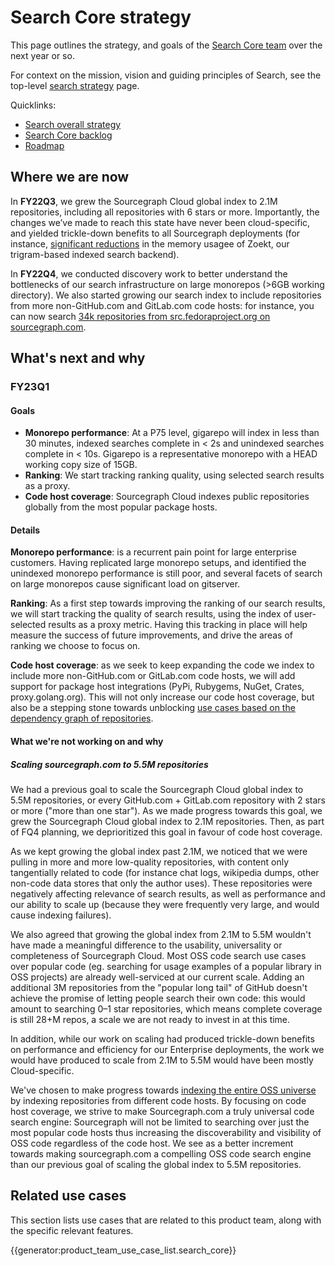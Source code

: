 # Search Core strategy

This page outlines the strategy, and goals of the [Search Core team](../../../../departments/product-engineering/engineering/code-graph/search/core.md) over the next year or so.

For context on the mission, vision and guiding principles of Search, see the top-level [search strategy](index.md) page.

Quicklinks:

- [Search overall strategy](../index.md)
- [Search Core backlog](https://github.com/sourcegraph/sourcegraph/issues?q=is%3Aopen+is%3Aissue+label%3Ateam%2Fsearch-core)
- [Roadmap](https://github.com/orgs/sourcegraph/projects/214/views/34?filterQuery=owning-org%3A%22Code+Graph%22+type%3ARoadmap+owning-team%3A%22Search+core%22)

## Where we are now

In **FY22Q3**, we grew the Sourcegraph Cloud global index to 2.1M repositories, including all repositories with 6 stars or more. Importantly, the changes we’ve made to reach this state have never been cloud-specific, and yielded trickle-down benefits to all Sourcegraph deployments (for instance, [significant reductions](https://about.sourcegraph.com/blog/zoekt-memory-optimizations-for-sourcegraph-cloud/) in the memory usagee of Zoekt, our trigram-based indexed search backend).

In **FY22Q4**, we conducted discovery work to better understand the bottlenecks of our search infrastructure on large monorepos (>6GB working directory). We also started growing our search index to include repositories from more non-GitHub.com and GitLab.com code hosts: for instance, you can now search [34k repositories from src.fedoraproject.org on sourcegraph.com](https://sourcegraph.com/search?q=context:global+r:%5Esrc%5C.fedoraproject%5C.org/+type:repo+count:all&patternType=literal).

## What's next and why

### FY23Q1

#### Goals

- **Monorepo performance**: At a P75 level, gigarepo will index in less than 30 minutes, indexed searches complete in < 2s and unindexed searches complete in < 10s. Gigarepo is a representative monorepo with a HEAD working copy size of 15GB.
- **Ranking**: We start tracking ranking quality, using selected search results as a proxy.
- **Code host coverage**: Sourcegraph Cloud indexes public repositories globally from the most popular package hosts.

#### Details

**Monorepo performance**: is a recurrent pain point for large enterprise customers. Having replicated large monorepo setups, and identified the unindexed monorepo performance is still poor, and several facets of search on large monorepos cause significant load on gitserver.

**Ranking**: As a first step towards improving the ranking of our search results, we will start tracking the quality of search results, using the index of user-selected results as a proxy metric. Having this tracking in place will help measure the success of future improvements, and drive the areas of ranking we choose to focus on.

**Code host coverage**: as we seek to keep expanding the code we index to include more non-GitHub.com or GitLab.com code hosts, we will add support for package host integrations (PyPi, Rubygems, NuGet, Crates, proxy.golang.org). This will not only increase our code host coverage, but also be a stepping stone towards unblocking [use cases based on the dependency graph of repositories](https://docs.google.com/document/d/1SkM8CG0IksvPEKRBRVLKipiRJTopx6Vq_hSWRJ9NyKs/edit#).

#### What we're not working on and why

##### Scaling sourcegraph.com to 5.5M repositories

We had a previous goal to scale the Sourcegraph Cloud global index to 5.5M repositories, or every GitHub.com + GitLab.com repository with 2 stars or more ("more than one star"). As we made progress towards this goal, we grew the Sourcegraph Cloud global index to 2.1M repositories. Then, as part of FQ4 planning, we deprioritized this goal in favour of code host coverage.

As we kept growing the global index past 2.1M, we noticed that we were pulling in more and more low-quality repositories, with content only tangentially related to code (for instance chat logs, wikipedia dumps, other non-code data stores that only the author uses). These repositories were negatively affecting relevance of search results, as well as performance and our ability to scale up (because they were frequently very large, and would cause indexing failures).

We also agreed that growing the global index from 2.1M to 5.5M wouldn't have made a meaningful difference to the usability, universality or completeness of Sourcegraph Cloud. Most OSS code search use cases over popular code (eg. searching for usage examples of a popular library in OSS projects) are already well-serviced at our current scale. Adding an additional 3M repositories from the "popular long tail" of GitHub doesn't achieve the promise of letting people search their own code: this would amount to searching 0–1 star repositories, which means complete coverage is still 28+M repos, a scale we are not ready to invest in at this time.

In addition, while our work on scaling had produced trickle-down benefits on performance and efficiency for our Enterprise deployments, the work we would have produced to scale from 2.1M to 5.5M would have been mostly Cloud-specific.

We've chosen to make progress towards [indexing the entire OSS universe](https://about.sourcegraph.com/blog/why-index-the-oss-universe/) by indexing repositories from different code hosts. By focusing on code host coverage, we strive to make Sourcegraph.com a truly universal code search engine: Sourcegraph will not be limited to searching over just the most popular code hosts thus increasing the discoverability and visibility of OSS code regardless of the code host. We see as a better increment towards making sourcegraph.com a compelling OSS code search engine than our previous goal of scaling the global index to 5.5M repositories.

## Related use cases

This section lists use cases that are related to this product team, along with the specific relevant features.

{{generator:product_team_use_case_list.search_core}}
